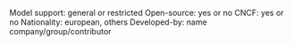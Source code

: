 Model support: general or restricted
Open-source: yes or no
CNCF: yes or no
Nationality: european, others
Developed-by: name company/group/contributor
